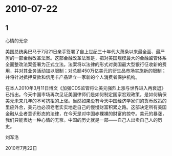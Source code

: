 # 2010-07-22

## 1

心情的无奈


美国总统奥巴马于7月21日亲手签署了自上世纪三十年代大萧条以来最全面、最严厉的一部金融改革法案。这部金融改革法案是，把对美国规模最大的金融监管体系全面整改法案签署为正式立法。法案将以法律的形式对美国最大型银行征收新的费用，并对其业务活动加以限制；对总额450万亿美元的衍生品市场实施新的限制；并将针对抵押贷款和信用卡产品建立一家新的个人消费者保护机构。

在本人2010年3月11日博文《加强CDS监管将让美元强烈上涨与世界进入再衰退》已指出。今天中国市场再次见证美国律师们是如何制定国家宏观政策，是如何确保美元未来几年的不可抗拒的上涨。当然如果没有今天中国经济学家们的货币政策的里应外合，美元也必须老老实实地走自己的慢慢财富积累之路。这部决定所有美国金融从业者意识形态的法律，在今天是对中国赤裸裸的财富的掠夺。美元的暴涨，我们只能表达一种心情的无奈。中国的历史就是一部――自己人出卖自己人的历史。


刘军洛

2010年7月22日




